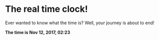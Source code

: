 # The real time clock!

Ever wanted to know what the time is? Well, your journey is about to end!

**The time is Nov 12, 2017, 02:23**